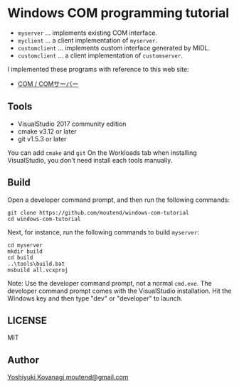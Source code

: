 Windows COM programming tutorial
================================

- `myserver` ... implements existing COM interface.
- `myclient` ... a client implementation of `myserver`.
- `customclient` ... implements custom interface generated by MIDL.
- `customclient` ... a client implementation of `customserver`.

I implemented these programs with reference to this web site:

- [COM / COMサーバー](http://eternalwindows.jp/com/comserver/comserver00.html)

## Tools

- VisualStudio 2017 community edition
- cmake v3.12 or later
- git v1.5.3 or later

You can add `cmake` and `git` On the Workloads tab when installing VisualStudio, you don't need install each tools manually.

## Build

Open a developer command prompt, and then run the following commands:

```console
git clone https://github.com/moutend/windows-com-tutorial
cd windows-com-tutorial
```

Next, for instance, run the following commands to build `myserver`:

```console
cd myserver
mkdir build
cd build
..\tools\build.bat
msbuild all.vcxproj
```

Note: Use the developer command prompt, not a normal `cmd.exe`. The developer command prompt comes with the VisualStudio installation. Hit the Windows key and then type "dev" or "developer" to launch.

## LICENSE

MIT

## Author

[Yoshiyuki Koyanagi <moutend@gmail.com>](https://github.com/moutend)
